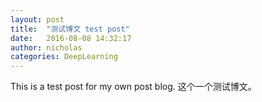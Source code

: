 ```yaml
---
layout: post
title:  "测试博文 test post"
date:   2016-08-08 14:32:17
author: nicholas
categories: DeepLearning
---
```


This is a test post for my own post blog.
这个一个测试博文。